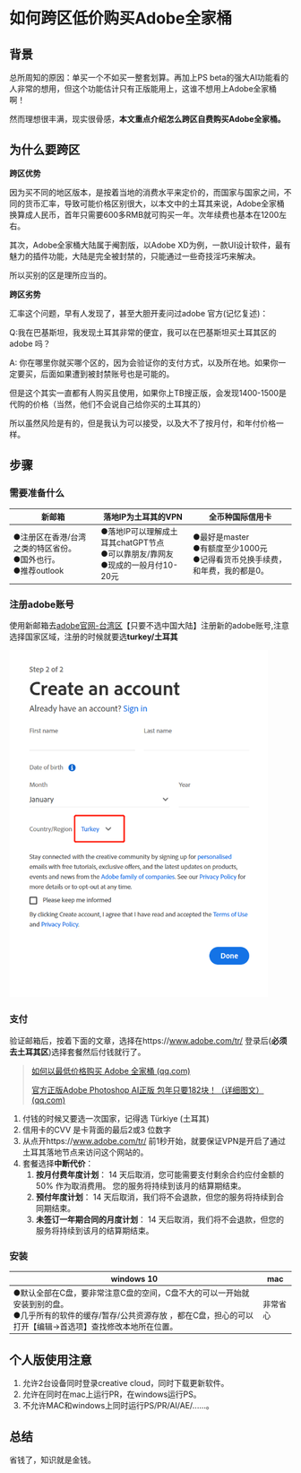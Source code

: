 # 如何跨区低价购买Adobe全家桶

 

## 背景

总所周知的原因：单买一个不如买一整套划算。再加上PS beta的强大AI功能看的人非常的想用，但这个功能估计只有正版能用上，这谁不想用上Adobe全家桶啊！

然而理想很丰满，现实很骨感，**本文重点介绍怎么跨区自费购买Adobe全家桶。**

## 为什么要跨区 

**跨区优势** 

因为买不同的地区版本，是按着当地的消费水平来定价的，而国家与国家之间，不同的货币汇率，导致可能价格区别很大，以本文中的土耳其来说，Adobe全家桶换算成人民币，首年只需要600多RMB就可购买一年。次年续费也基本在1200左右。

其次，Adobe全家桶大陆属于阉割版，以Adobe XD为例，一款UI设计软件，最有魅力的插件功能，大陆是完全被封禁的，只能通过一些奇技淫巧来解决。

所以买别的区是理所应当的。

**跨区劣势** 

汇率这个问题，早有人发现了，甚至大胆开麦问过adobe 官方(记忆复述)：

Q:我在巴基斯坦，我发现土耳其非常的便宜，我可以在巴基斯坦买土耳其区的adobe 吗？

A: 你在哪里你就买哪个区的，因为会验证你的支付方式，以及所在地。如果你一定要买，后面如果遭到被封禁账号也是可能的。

但是这个其实一直都有人购买且使用，如果你上TB搜正版，会发现1400-1500是代购的价格（当然，他们不会说自己给你买的土耳其的）

所以虽然风险是有的，但是我认为可以接受，以及大不了按月付，和年付价格一样。

## 步骤 

### **需要准备什么** 

| 新邮箱                                                       | 落地IP为土耳其的VPN                                          | 全币种国际信用卡                                             |
| ------------------------------------------------------------ | ------------------------------------------------------------ | ------------------------------------------------------------ |
| ●注册区在香港/台湾之类的特区省份。<br/>●国外也行。<br/>●推荐outlook | ●落地IP可以理解成土耳其chatGPT节点<br/>●可以靠朋友/靠网友<br/>●现成的一般月付10-20元 | ●最好是master<br/>●有额度至少1000元<br/>●记得看货币兑换手续费，和年费，我的都是0。 |

### 注册adobe账号 

使用新邮箱去[adobe官网-台湾区](https://www.adobe.com/tw/)【只要不选中国大陆】注册新的adobe账号,注意选择国家区域，注册的时候就要选**turkey/土耳其**

<img src=".\pics\1.png" alt="image.png" style="zoom:66%;" />

### 支付 

验证邮箱后，按着下面的文章，选择在https://www.adobe.com/tr/ 登录后(**必须去土耳其区**)选择套餐然后付钱就行了。

>  [如何以最低价格购买 Adobe 全家桶 (qq.com)](https://mp.weixin.qq.com/s/5KSLDg4MUvDgwPhMaX0LfQ)
>
> [官方正版Adobe Photoshop AI正版 包年只要182块！（详细图文） (qq.com)](https://mp.weixin.qq.com/s/osMYIwYO-QBHxiO3_Hnzqw)

1. 付钱的时候又要选一次国家，记得选 Türkiye (土耳其)
2. 信用卡的CVV 是卡背面的最后2或3 位数字
3. 从点开https://www.adobe.com/tr/ 前1秒开始，就要保证VPN是开启了通过土耳其落地节点来访问这个网站的。
4. 套餐选择**中断代价**：
   1. **按月付费年度计划**： 14 天后取消，您可能需要支付剩余合约应付金额的 50% 作为取消费用。 您的服务将持续到该月的结算期结束。
   2. **预付年度计划**： 14 天后取消，我们将不会退款，但您的服务将持续到合同期结束。
   3. **未签订一年期合同的月度计划**： 14 天后取消，我们将不会退款，但您的服务将持续到该月的结算期结束。

### 安装 

| windows 10                                                   | mac      |
| ------------------------------------------------------------ | -------- |
| ●默认全部在C盘，要非常注意C盘的空间，C盘不大的可以一开始就安装到别的盘。<br/>●几乎所有的软件的缓存/暂存/公共资源存放 ，都在C盘，担心的可以打开【编辑→首选项】查找修改本地所在位置。 | 非常省心 |



## 个人版使用注意

1. 允许2台设备同时登录creative cloud，同时下载更新软件。
2. 允许在同时在mac上运行PR，在windows运行PS。 
3. 不允许MAC和windows上同时运行PS/PR/AI/AE/......。

## 总结 

省钱了，知识就是金钱。